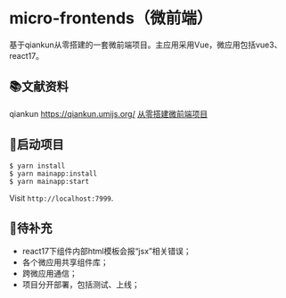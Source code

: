 # micro-frontends（微前端）

基于qiankun从零搭建的一套微前端项目。主应用采用Vue，微应用包括vue3、react17。

## 📚文献资料

qiankun  https://qiankun.umijs.org/
[从零搭建微前端项目](https://qiankun.umijs.org/)

## 🚗启动项目

```
$ yarn install
$ yarn mainapp:install
$ yarn mainapp:start
```

Visit `http://localhost:7999`.

## 💪待补充

- react17下组件内部html模板会报“jsx”相关错误；
- 各个微应用共享组件库；
- 跨微应用通信；
- 项目分开部署，包括测试、上线；
